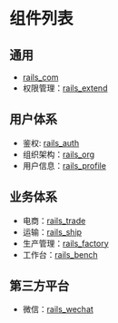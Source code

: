 # 组件列表

## 通用
* [rails\_com][1]
* 权限管理：[rails\_extend][2]

## 用户体系
* 鉴权: [rails\_auth][3]
* 组织架构：[rails\_org][4]
* 用户信息：[rails\_profile][5]

## 业务体系
* 电商：[rails\_trade][6]
* 运输：[rails\_ship][7]
* 生产管理：[rails\_factory][8]
* 工作台：[rails\_bench][9]

## 第三方平台
* 微信：[rails_wechat][10]


[1]:	https://github.com/work-design/rails_com
[2]:	https://github.com/work-design/rails_extend
[3]:	https://github.com/work-design/rails_auth
[4]:	https://github.com/work-design/rails_org
[5]:	https://github.com/work-design/rails_profile
[6]:	https://github.com/work-design/rails_trade
[7]:	https://github.com/work-design/rails_ship
[8]:	https://github.com/work-design/rails_factory
[9]:	https://github.com/work-design/rails_bench
[10]:	https://github.com/work-design/rails_wechat